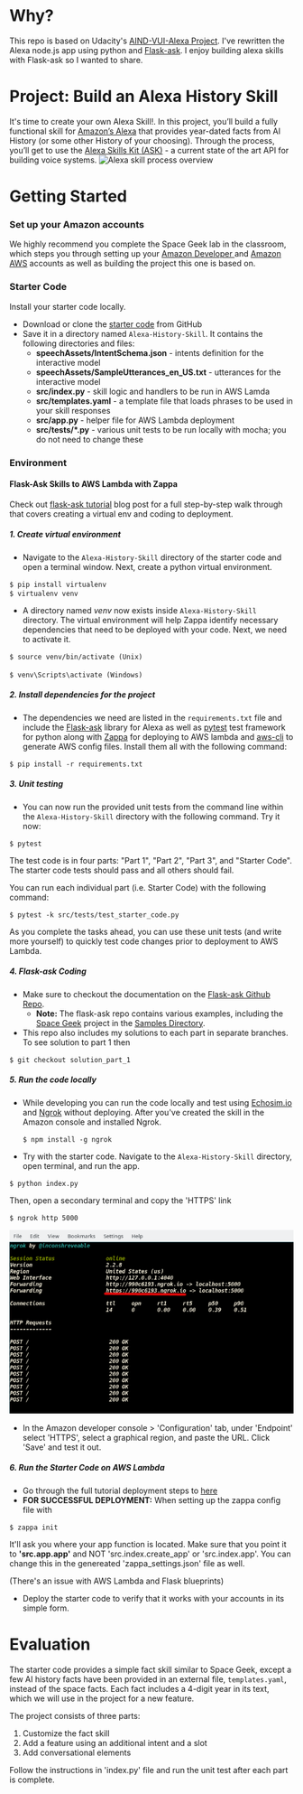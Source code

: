 # Why?
This repo is based on Udacity's [AIND-VUI-Alexa Project](https://github.com/udacity/AIND-VUI-Alexa). I've rewritten the Alexa node.js app using python and [Flask-ask](https://github.com/johnwheeler/flask-ask). I enjoy building alexa skills with Flask-ask so I wanted to share.

# Project: Build an Alexa History Skill

It's time to create your own Alexa Skill!.  In this project, you’ll build a fully functional skill for [Amazon’s Alexa](https://developer.amazon.com/alexa) that provides year-dated facts from AI History (or some other History of your choosing).  Through the process, you’ll get to use the [Alexa Skills Kit (ASK)](https://developer.amazon.com/alexa-skills-kit) - a current state of the art API for building voice systems. 
![Alexa skill process overview](images/skillOverview.png)

# Getting Started

### Set up your Amazon accounts

We highly recommend you complete the Space Geek lab in the classroom, which steps you through setting up your [Amazon Developer ](https://developer.amazon.com/alexa-skills-kit) and [Amazon AWS](https://aws.amazon.com/) accounts as well as building the project this one is based on.

### Starter Code
Install your starter code locally.
* Download or clone the [starter code](https://github.com/JacobPolloreno/Alexa-History-Skill) from GitHub
* Save it in a directory named `Alexa-History-Skill`.  It contains the following directories and files:
    - **speechAssets/IntentSchema.json**  - intents definition for the interactive model
    - **speechAssets/SampleUtterances_en_US.txt** - utterances for the interactive model
    - **src/index.py** - skill logic and handlers to be run in AWS Lamda
    - **src/templates.yaml** - a template file that loads phrases to be used in your skill responses
    - **src/app.py** - helper file for AWS Lambda deployment
    - **src/tests/*.py** - various unit tests to be run locally with mocha; you do not need to change these
 
 
### Environment

#### Flask-Ask Skills to AWS Lambda with Zappa
Check out [flask-ask tutorial](https://developer.amazon.com/blogs/post/8e8ad73a-99e9-4c0f-a7b3-60f92287b0bf/new-alexa-tutorial-deploy-flask-ask-skills-to-aws-lambda-with-zappa) blog post for a full step-by-step walk through that covers creating a virtual env and coding to deployment.

##### 1. Create virtual environment
* Navigate to the `Alexa-History-Skill` directory of the starter code and open a terminal window. Next, create a python virtual environment.

```shell
$ pip install virtualenv
$ virtualenv venv
```

* A directory named _venv_ now exists inside `Alexa-History-Skill` directory. The virtual environment will help Zappa identify necessary dependencies that need to be deployed with your code. Next, we need to activate it. 

```shell
$ source venv/bin/activate (Unix)

$ venv\Scripts\activate (Windows)
```

##### 2. Install dependencies for the project

* The dependencies we need are listed in the `requirements.txt` file and include the [Flask-ask](https://github.com/johnwheeler/flask-ask) library for Alexa as well as  [pytest](https://docs.pytest.org/en/latest/) test framework for python along with [Zappa](https://github.com/Miserlou/Zappa) for deploying to AWS lambda and [aws-cli](https://github.com/aws/aws-cli) to generate AWS config files. Install them all with the following command:
```shell
$ pip install -r requirements.txt
```

##### 3. Unit testing
* You can now run the provided unit tests from the command line within the `Alexa-History-Skill` directory with the following command.  Try it now:
```shell
$ pytest
```

The test code is in four parts:  "Part 1", "Part 2", "Part 3", and "Starter Code". The starter code tests should pass and all others should fail. 

You can run each individual part (i.e. Starter Code) with the following command:

```shell
$ pytest -k src/tests/test_starter_code.py
```

As you complete the tasks ahead, you can use these unit tests (and write more yourself) to quickly test code changes prior to deployment to AWS Lambda.

##### 4. Flask-ask Coding
* Make sure to checkout the documentation on the [Flask-ask Github Repo](https://github.com/johnwheeler/flask-ask). 
	- **Note:** The flask-ask repo contains various examples, including the [Space Geek](https://github.com/johnwheeler/flask-ask/tree/master/samples/spacegeek) project in the [Samples Directory](https://github.com/johnwheeler/flask-ask/tree/master/samples).
* This repo also includes my solutions to each part in separate branches. To see solution to part 1 then
```shell
$ git checkout solution_part_1
```

##### 5. Run the code locally
* While developing you can run the code locally and test using [Echosim.io](https://echosim.io/welcome) and [Ngrok](https://ngrok.com/) without deploying. After you've created the skill in the Amazon console and installed Ngrok.
	```
	$ npm install -g ngrok
	```
* Try with the starter code. Navigate to the `Alexa-History-Skill` directory, open terminal, and run the app.
```shell
$ python index.py
```
Then, open a secondary terminal and copy the 'HTTPS' link
```shell
$ ngrok http 5000
```

![Ngrok Session](images/ngrok.png)

* In the Amazon developer console > 'Configuration' tab, under 'Endpoint' select 'HTTPS', select a graphical region, and paste the URL. Click 'Save' and test it out.

##### 6. Run the Starter Code on AWS Lambda
* Go through the full tutorial deployment steps to [here](https://developer.amazon.com/blogs/post/8e8ad73a-99e9-4c0f-a7b3-60f92287b0bf/new-alexa-tutorial-deploy-flask-ask-skills-to-aws-lambda-with-zappa)
* **FOR SUCCESSFUL DEPLOYMENT:** When setting up the zappa config file with 
```shell
$ zappa init
```
It'll ask you where your app function is located. Make sure that you point it to **'src.app.app'** and NOT 'src.index.create_app' or 'src.index.app'. You can change this in the genereated 'zappa_settings.json' file as well.

(There's an issue with AWS Lambda and Flask blueprints)

* Deploy the starter code to verify that it works with your accounts in its simple form. 


# Evaluation

The starter code provides a simple fact skill similar to Space Geek, except a few AI history facts have been provided in an external file, `templates.yaml`, instead of the space facts.  Each fact includes a 4-digit year in its text, which we will use in the project for a new feature.

The project consists of three parts:
1. Customize the fact skill
2. Add a feature using an additional intent and a slot
3. Add conversational elements

Follow the instructions in 'index.py' file and run the unit test after each part is complete.